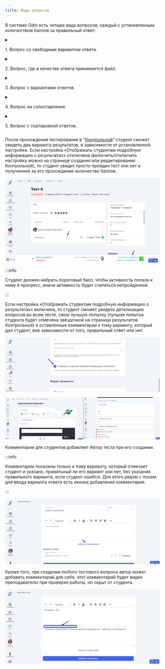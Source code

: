 ```yaml
---
title: Виды вопросов
---
```


В системе Odin есть четыре вида вопросов, каждый с установленным количеством баллов за правильный ответ:

<details>

<summary>

1\. Вопрос со свободным вариантом ответа.

</summary>

Автор при создании теста записывает вопрос или вопросы, а студент открывает тест, печатает ответ и отправляет его на проверку, после проверки студент видит правильный он дал ответ или нет.

![](<../../../../.gitbook/assets/Screenshot_568 (1).png>)

</details>

<details>

<summary>

2\. Вопрос, где в качестве ответа принимается файл.

</summary>

В этом случае автор при создании теста записывает вопрос или вопросы, а студент открывает тест, прикрепляет файл в дропзону для ответа и отправляет его на проверку. После проверки студент видит правильный он дал ответ или нет.

![Со страницы студента](../../../../.gitbook/assets/Screenshot_557.png)

</details>

<details>

<summary>

3\.  Вопрос с вариантами ответов.

</summary>

В данном типе вопросов автор может указать, как один верный вариант из представленного списка вариантов, так и несколько.

![](../../../../.gitbook/assets/Screenshot_520.png)

-  Если указан 1 верный вариант, то студент увидит отображение отметки вариантов в виде Radiobutton - возможность отметить только один вариант.
-  Если указано несколько верных вариантов ответов, то студент увидит отображение отметки вариантов в виде CheckBox - возможность отметить несколько верных вариантов из предложенных.

![](https://files.gitbook.com/v0/b/gitbook-x-prod.appspot.com/o/spaces%2FfEAQaa7lpEa3qgwVTlEe%2Fuploads%2FpCE6DJm3i6QadLwEsARx%2FScreenshot_519.png?alt=media&#x26;token=4390e4a0-4765-41e9-a3dc-6211541a2189)

</details>

<details>

<summary>

4\. Вопрос на сопоставление. 

</summary>

Автор при создании теста записывает верный вариант группировки элементов по определенным признакам. Студенту нужно упорядочить элементы в соответствии с условием задания Автора.

![Со страницы студента](../../../../.gitbook/assets/Screenshot_555.png)

</details>

<details>

<summary>

5\. Вопрос с сортировкой ответов.

</summary>

Автор добавляет вопрос с вариантами, располагая ответы в правильной, исходя из вопроса, последовательности. Студенту необходимо перетягиванием вариантов ответа установить их правильный порядок, установленный Автором.

![](../../../../.gitbook/assets/Screenshot_1051.png)

</details>

После прохождения тестирования в "[Контрольной](./../../../../struktura/disciplina/aktivnosti/kontrolnaya/_index)" студент сможет увидеть два варианта результатов, в зависимости от установленной настройки. Если настройка «Отображать студентам подробную информацию о результатах» отключена (включить/отключить настройку можно на странице создания или редактирования Контрольной), то студент увидит просто пройден тест или нет и полученное за его прохождение количество баллов.

![](../../../../.gitbook/assets/Screenshot_560.png)

:::info 

Студент должен набрать пороговый балл, чтобы активность попала к нему в прогресс, иначе активность будет считаться непройденной.

:::

Если настройка «Отображать студентам подробную информацию о результатах» включена, то студент сможет увидеть детализацию вопросов во всем тесте, свою лучшую попытку (лучшая попытка студента будет отмечена звёздочкой на странице результатов Контрольной) и оставленные комментарии к тому варианту, который дал студент, вне зависимости от того, правильный ответ или нет.

![Страница создания или редактирования Контрольной](../../../../.gitbook/assets/Screenshot_529.png)

![Со страницы студента](../../../../.gitbook/assets/Screenshot_547.png)

Комментарии для студентов добавляет Автор теста при его создании.

:::info 

Комментарии показаны только к тому варианту, который отмечает студент и указано, правильный ли его вариант или нет, без указания правильного варианта, если студент ошибся. Для этого рядом с полем для ввода варианта ответа есть иконка добавления комментария.

:::

![](../../../../.gitbook/assets/Screenshot_532.png)

Кроме того, при создании любого тестового вопроса автор может добавить комментарий для себя, этот комментарий будет виден преподавателю при проверке работы, но скрыт от студента.

![Страница создания теста](../../../../.gitbook/assets/Screenshot_562.png)